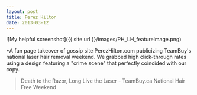 ```yaml
---
layout: post
title: Perez Hilton  
date: 2013-03-12
---
```


![My helpful screenshot]({{ site.url }}/images/PH_LH_featureimage.png)

*A fun page takeover of gossip site PerezHilton.com publicizing TeamBuy's national laser hair removal weekend. We grabbed high click-through rates using a design featuring a "crime scene" that perfectly coincided with our copy. 

> Death to the Razor, Long Live the Laser - TeamBuy.ca National Hair Free Weekend
